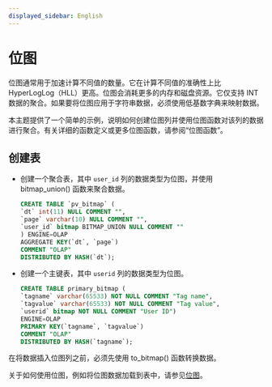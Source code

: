 ```yaml
---
displayed_sidebar: English
---
```


# 位图

位图通常用于加速计算不同值的数量。它在计算不同值的准确性上比 HyperLogLog（HLL）更高。位图会消耗更多的内存和磁盘资源。它仅支持 INT 数据的聚合。如果要将位图应用于字符串数据，必须使用低基数字典来映射数据。

本主题提供了一个简单的示例，说明如何创建位图列并使用位图函数对该列的数据进行聚合。有关详细的函数定义或更多位图函数，请参阅“位图函数”。

## 创建表

- 创建一个聚合表，其中 `user_id` 列的数据类型为位图，并使用 bitmap_union() 函数来聚合数据。

    ```SQL
    CREATE TABLE `pv_bitmap` (
    `dt` int(11) NULL COMMENT "",
    `page` varchar(10) NULL COMMENT "",
    `user_id` bitmap BITMAP_UNION NULL COMMENT ""
    ) ENGINE=OLAP
    AGGREGATE KEY(`dt`, `page`)
    COMMENT "OLAP"
    DISTRIBUTED BY HASH(`dt`);
    ```

- 创建一个主键表，其中 `userid` 列的数据类型为位图。

    ```SQL
    CREATE TABLE primary_bitmap (
    `tagname` varchar(65533) NOT NULL COMMENT "Tag name",
    `tagvalue` varchar(65533) NOT NULL COMMENT "Tag value",
    `userid` bitmap NOT NULL COMMENT "User ID")
    ENGINE=OLAP
    PRIMARY KEY(`tagname`, `tagvalue`)
    COMMENT "OLAP"
    DISTRIBUTED BY HASH(`tagname`);
    ```

在将数据插入位图列之前，必须先使用 to_bitmap() 函数转换数据。

关于如何使用位图，例如将位图数据加载到表中，请参见[位图](../../sql-functions/aggregate-functions/bitmap.md)。
